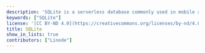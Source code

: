 ```yaml
---
description: 'SQLite is a serverless database commonly used in mobile applications and other applications which need to access data in an offline environment or locally.'
keywords: ["SQLite"]
license: '[CC BY-ND 4.0](https://creativecommons.org/licenses/by-nd/4.0)'
title: SQLite
show_in_lists: true
contributors: ["Linode"]
---
```




